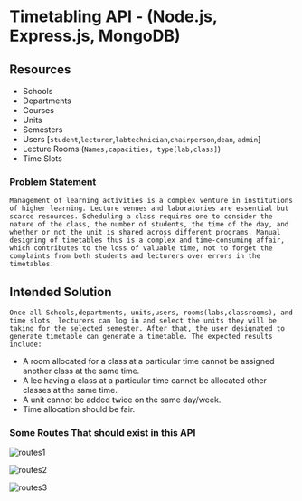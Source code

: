 # Timetabling API - (Node.js, Express.js, MongoDB)

## Resources

- Schools
- Departments
- Courses
- Units
- Semesters
- Users [`student`,`lecturer`,`labtechnician`,`chairperson`,`dean`, `admin`]
- Lecture Rooms (`Names,capacities, type[lab,class]`)
- Time Slots

### Problem Statement

`Management of learning activities is a complex venture in institutions of higher learning. Lecture venues and laboratories are essential but scarce resources. Scheduling a class requires one to consider the nature of the class, the number of students, the time of the day, and whether or not the unit is shared across different programs. Manual designing of timetables thus is a complex and time-consuming affair, which contributes to the loss of valuable time, not to forget the complaints from both students and lecturers over errors in the timetables.`

## Intended Solution

`Once all Schools,departments, units,users, rooms(labs,classrooms), and time slots, lecturers can log in and select the units they will be taking for the selected semester. After that, the user designated to generate timetable can generate a timetable. The expected results include:`

- A room allocated for a class at a particular time cannot be assigned another class at the same time.
- A lec having a class at a particular time cannot be allocated other classes at the same time.
- A unit cannot be added twice on the same day/week.
- Time allocation should be fair.

### Some Routes That should exist in this API

![routes1](https://user-images.githubusercontent.com/59168713/216713665-347b0809-699e-4cc1-b27f-3b57a3b823c4.png)

![routes2](https://user-images.githubusercontent.com/59168713/216713787-c5fb2815-df61-4d6c-bc83-9006a93006d7.png)

![routes3](https://user-images.githubusercontent.com/59168713/216713824-d71b2c2b-d191-47b4-b245-6d7723f2f963.png)
